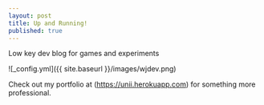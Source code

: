 ```yaml
---
layout: post
title: Up and Running!
published: true
---
```


Low key dev blog for games and experiments

![_config.yml]({{ site.baseurl }}/images/wjdev.png)

Check out my portfolio at (https://unii.herokuapp.com) for something more professional.
